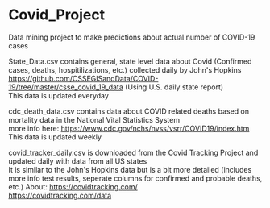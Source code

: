 # Covid_Project
Data mining project to make predictions about actual number of COVID-19 cases  

State_Data.csv contains general, state level data about Covid (Confirmed cases, deaths, hospitilizations, etc.) collected daily by John's Hopkins  
https://github.com/CSSEGISandData/COVID-19/tree/master/csse_covid_19_data  (Using U.S. daily state report)  
This data is updated everyday  

cdc_death_data.csv contains data about COVID related deaths based on mortality data in the National Vital Statistics System  
more info here: https://www.cdc.gov/nchs/nvss/vsrr/COVID19/index.htm   
This data is updated weekly   

covid_tracker_daily.csv is downloaded from the Covid Tracking Project and updated daily with data from all US states  
It is similar to the John's Hopkins data but is a bit more detailed (includes more info test results, seperate columns for confirmed and probable deaths, etc.) 
About: https://covidtracking.com/   
https://covidtracking.com/data
